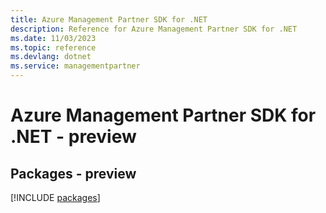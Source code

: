 ```yaml
---
title: Azure Management Partner SDK for .NET
description: Reference for Azure Management Partner SDK for .NET
ms.date: 11/03/2023
ms.topic: reference
ms.devlang: dotnet
ms.service: managementpartner
---
```

# Azure Management Partner SDK for .NET - preview
## Packages - preview
[!INCLUDE [packages](management-partner-index.md)]